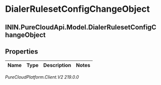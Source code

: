# DialerRulesetConfigChangeObject

## ININ.PureCloudApi.Model.DialerRulesetConfigChangeObject

## Properties

|Name | Type | Description | Notes|
|------------ | ------------- | ------------- | -------------|



_PureCloudPlatform.Client.V2 219.0.0_
